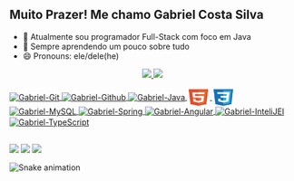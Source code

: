 ## Muito Prazer! Me chamo Gabriel Costa Silva

- 🔭 Atualmente sou programador Full-Stack com foco em Java
- 🌱 Sempre aprendendo um pouco sobre tudo
- 😄 Pronouns: ele/dele(he)

<div align="center">
  <a href="https://github.com/GabrielCS02">
  <img height="180em" src="https://github-readme-stats.vercel.app/api?username=GabrielCS02&show_icons=true&theme=dark&include_all_commits=true&count_private=true"/>
  <img height="180em" src="https://github-readme-stats.vercel.app/api/top-langs/?username=GabrielCS02&layout=compact&langs_count=7&theme=dark"/>
</div>
<div style="display: inline_block"><br>
  <img align="center" alt="Gabriel-Git" height="30" width="40" src="https://cdn.jsdelivr.net/gh/devicons/devicon/icons/git/git-original.svg">
  <img align="center" alt="Gabriel-Github" height="30" width="40" src="https://cdn.jsdelivr.net/gh/devicons/devicon/icons/github/github-original.svg"">
  <img align="center" alt="Gabriel-Java" height="30" width="40" src="https://cdn.jsdelivr.net/gh/devicons/devicon/icons/java/java-original.svg">
  <img align="center" alt="Gabriel-HTML" height="30" width="40" src="https://raw.githubusercontent.com/devicons/devicon/master/icons/html5/html5-original.svg">
  <img align="center" alt="Gabriel-CSS" height="30" width="40" src="https://raw.githubusercontent.com/devicons/devicon/master/icons/css3/css3-original.svg">
  <img align="center" alt="Gabriel-MySQL" height="30" width="40" src="https://cdn.jsdelivr.net/gh/devicons/devicon/icons/mysql/mysql-original.svg">
  <img align="center" alt="Gabriel-Spring" height="30" width="40" src="https://cdn.jsdelivr.net/gh/devicons/devicon/icons/spring/spring-original.svg">
  <img align="center" alt="Gabriel-Angular" height="30" width="40" src="https://cdn.jsdelivr.net/gh/devicons/devicon/icons/angularjs/angularjs-original.svg"> 
  <img align="center" alt="Gabriel-InteliJEI" height="30" width="40" src="https://cdn.jsdelivr.net/gh/devicons/devicon/icons/intellij/intellij-original.svg">
  <img align="center" alt="Gabriel-TypeScript" height="30" width="40" src="<img src="https://cdn.jsdelivr.net/gh/devicons/devicon/icons/typescript/typescript-plain.svg">
  </div>
  
  ##
  
  <div> 
  <a href="https://www.linkedin.com/in/gabrielcs02/" target="_blank"><img src="https://img.shields.io/badge/-LinkedIn-%230077B5?style=for-the-badge&logo=linkedin&logoColor=white" target="_blank"></a>
  <a href = "mailto:gacosil0204@gmail.com"><img src="https://img.shields.io/badge/Gmail-D14836?style=for-the-badge&logo=gmail&logoColor=white" target="_blank"></a>
  <a href="https://www.instagram.com/ramdomlx/" target="_blank"><img src="https://img.shields.io/badge/Instagram-E4405F?style=for-the-badge&logo=instagram&logoColor=white" target="_blank"></a>
  
 ![Snake animation](https://github.com/GabrielCS02/GabrielCS02/blob/output/github-contribution-grid-snake.svg)
  </div>
